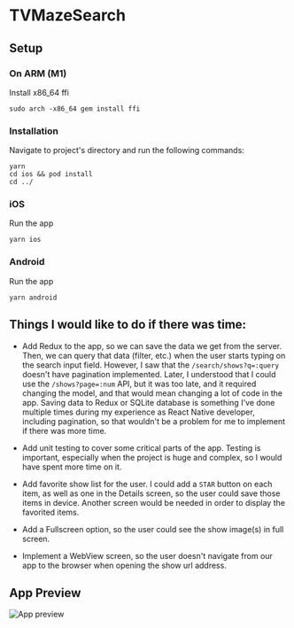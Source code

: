 # TVMazeSearch

## Setup

### On ARM (M1)
Install x86_64 ffi

`sudo arch -x86_64 gem install ffi`

### Installation
Navigate to project's directory and run the following commands:
```
yarn
cd ios && pod install
cd ../
```

### iOS
Run the app

`yarn ios`


### Android
Run the app

`yarn android`




## Things I would like to do if there was time:
- Add Redux to the app, so we can save the data we get from the server. Then, we can query that data (filter, etc.) when the user starts typing on the search input field.
However, I saw that the `/search/shows?q=:query` doesn't have pagination implemented.
Later, I understood that I could use the `/shows?page=:num` API, but it was too late, and it required changing the model, and that would mean changing a lot of code in the app.
Saving data to Redux or SQLite database is something I've done multiple times during my experience as React Native developer, including pagination, so that wouldn't be a problem for me to implement if there was more time.
- Add unit testing to cover some critical parts of the app. Testing is important, especially when the project is huge and complex, so I would have spent more time on it.

- Add favorite show list for the user. I could add a `STAR` button on each item, as well as one in the Details screen, so the user could save those items in device. Another screen would be needed in order to display the favorited items.

- Add a Fullscreen option, so the user could see the show image(s) in full screen. 

- Implement a WebView screen, so the user doesn't navigate from our app to the browser when opening the show url address.


## App Preview

![App preview](./TVMazeApp.gif)